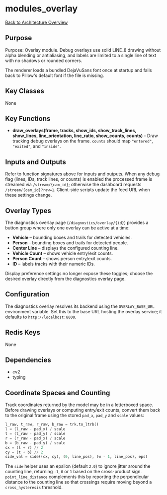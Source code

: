 # modules_overlay
[Back to Architecture Overview](../README.md)

## Purpose
Purpose: Overlay module. Debug overlays use solid LINE_8 drawing without
alpha blending or antialiasing, and labels are limited to a single line
of text with no shadows or rounded corners.

The renderer loads a bundled DejaVuSans font once at startup and falls back
to Pillow's default font if the file is missing.

## Key Classes
None

## Key Functions
- **draw_overlays(frame, tracks, show_ids, show_track_lines, show_lines, line_orientation, line_ratio, show_counts, counts)** - Draw tracking debug overlays on the frame. ``counts`` should map ``"entered"``, ``"exited"``, and ``"inside"``.

## Inputs and Outputs
Refer to function signatures above for inputs and outputs. When any debug flag (lines, IDs, track lines, or counts) is enabled the processed frame is streamed via `/stream/{cam_id}`; otherwise the dashboard requests `/stream/{cam_id}?raw=1`. Client-side scripts update the feed URL when these settings change.

## Overlay Types

The diagnostics overlay page (`/diagnostics/overlay/{id}`) provides a button group where only one overlay can be active at a time:

- **Vehicle** – bounding boxes and trails for detected vehicles.
- **Person** – bounding boxes and trails for detected people.
- **Center Line** – displays the configured counting line.
- **Vehicle Count** – shows vehicle entry/exit counts.
- **Person Count** – shows person entry/exit counts.
- **ID** – labels tracks with their numeric IDs.

Display preference settings no longer expose these toggles; choose the desired overlay directly from the diagnostics overlay page.

## Configuration

The diagnostics overlay resolves its backend using the ``OVERLAY_BASE_URL`` environment variable. Set this to the base URL hosting the overlay service; it defaults to ``http://localhost:8000``.

## Redis Keys
None

## Dependencies
- cv2
- typing

## Coordinate Spaces and Counting

Track coordinates returned by the model may be in a letterboxed space. Before
drawing overlays or computing entry/exit counts, convert them back to the
original frame using the stored ``pad_x``, ``pad_y`` and ``scale`` values:

```python
l_raw, t_raw, r_raw, b_raw = trk.to_ltrb()
l = (l_raw - pad_x) / scale
t = (t_raw - pad_y) / scale
r = (r_raw - pad_x) / scale
b = (b_raw - pad_y) / scale
cx = (l + r) // 2
cy = (t + b) // 2
side_val = side((cx, cy), (0, line_pos), (w - 1, line_pos), eps)
```

The ``side`` helper uses an epsilon (default ``2.0``) to ignore jitter around
the counting line, returning ``-1``, ``0`` or ``1`` based on the cross-product
sign. ``point_line_distance`` complements this by reporting the perpendicular
distance to the counting line so that crossings require moving beyond a
``cross_hysteresis`` threshold.
